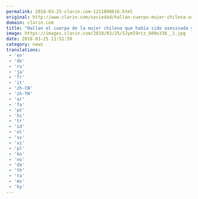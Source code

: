```yaml
---
permalink: 2018-03-25-clarin.com-1211898616.html
original: http://www.clarin.com/sociedad/hallan-cuerpo-mujer-chilena-asesinada-arrojada-dique-marido_0_S1y9B5rcM.html
domain: clarin.com
title: "Hallan el cuerpo de la mujer chilena que había sido asesinada y arrojada a un dique por su marido"
image: https://images.clarin.com/2018/03/25/SJymI9rcz_600x338__1.jpg
date: 2018-03-25 21:51:59
category: news
translations: 
 - 'en'
 - 'de'
 - 'ru'
 - 'ja'
 - 'fr'
 - 'it'
 - 'zh-CN'
 - 'zh-TW'
 - 'ar'
 - 'fa'
 - 'pt'
 - 'hi'
 - 'tr'
 - 'id'
 - 'nl'
 - 'sv'
 - 'vi'
 - 'pl'
 - 'ko'
 - 'no'
 - 'da'
 - 'th'
 - 'ta'
 - 'ms'
 - 'hy'
---
```


